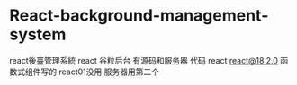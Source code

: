 # React-background-management-system
react後臺管理系統
react 谷粒后台 有源码和服务器 代码   react react@18.2.0 函数式组件写的
react01没用 服务器用第二个

